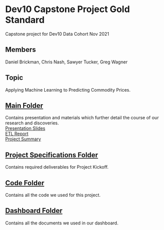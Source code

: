# Dev10 Capstone Project Gold Standard
Capstone project for Dev10 Data Cohort Nov 2021

## Members
Daniel Brickman, Chris Nash, Sawyer Tucker, Greg Wagner

## Topic
Applying Machine Learning to Predicting Commodity Prices.

## [Main Folder](https://github.com/stuckerdev10/capstone-project-gold-standard)
Contains presentation and materials which further detail the course of our research and discoveries.  
[Presentation Slides](https://github.com/stuckerdev10/capstone-project-gold-standard/blob/main/CapstonePresentationSlides.pdf)  
[ETL Report](https://github.com/stuckerdev10/capstone-project-gold-standard/blob/main/RepeatableETLReport.pdf)  
[Project Summary](https://github.com/stuckerdev10/capstone-project-gold-standard/blob/main/ProjectExecutiveSummary.pdf)

## [Project Specifications Folder](https://github.com/stuckerdev10/capstone-project-gold-standard/tree/main/Project%20Specifications)
Contains required deliverables for Project Kickoff.

## [Code Folder](https://github.com/stuckerdev10/capstone-project-gold-standard/tree/main/code)
Contains all the code we used for this project.

## [Dashboard Folder](https://github.com/stuckerdev10/capstone-project-gold-standard/tree/main/dashboard)
Contains all the documents we used in our dashboard.
